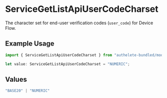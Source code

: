 # ServiceGetListApiUserCodeCharset

The character set for end-user verification codes (`user_code`) for Device Flow.


## Example Usage

```typescript
import { ServiceGetListApiUserCodeCharset } from "authelete-bundled/models/operations";

let value: ServiceGetListApiUserCodeCharset = "NUMERIC";
```

## Values

```typescript
"BASE20" | "NUMERIC"
```